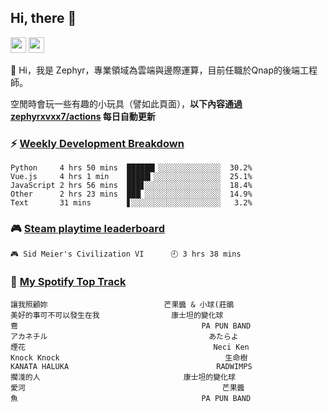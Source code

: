 <!--
**zephyrxvxx7/zephyrxvxx7** is a ✨ _special_ ✨ repository because its `README.md` (this file) appears on your GitHub profile.

Here are some ideas to get you started:

- 🔭 I’m currently working on ...
- 🌱 I’m currently learning ...
- 👯 I’m looking to collaborate on ...
- 🤔 I’m looking for help with ...
- 💬 Ask me about ...
- 📫 How to reach me: ...
- 😄 Pronouns: ...
- ⚡ Fun fact: ...
-->

## Hi, there 👋

<a href="https://www.instagram.com/zephyrxvxx7/"><img src="https://img.shields.io/badge/instagram-3f729b?&style=for-the-badge&logo=instagram&logoColor=white" height=25></a>
<a href="https://zephyrxvxx7.me/"><img src="https://img.shields.io/badge/blog-gray?&style=for-the-badge&logo=hexo&logoColor=white" height=25></a>

👋 Hi，我是 Zephyr，專業領域為雲端與邊際運算，目前任職於Qnap的後端工程師。

空閒時會玩一些有趣的小玩具（譬如此頁面），**以下內容通過 [zephyrxvxx7/actions](https://github.com/zephyrxvxx7/zephyrxvxx7/actions) 每日自動更新**

### ⚡ [Weekly Development Breakdown](https://gist.github.com/zephyrxvxx7/ee1787313f0772b51494d051b5edde7f)

<!-- code_time start -->

```text
Python     4 hrs 50 mins  ██████▎░░░░░░░░░░░░░░  30.2%
Vue.js     4 hrs 1 min    █████▎░░░░░░░░░░░░░░░  25.1%
JavaScript 2 hrs 56 mins  ███▊░░░░░░░░░░░░░░░░░  18.4%
Other      2 hrs 23 mins  ███▏░░░░░░░░░░░░░░░░░  14.9%
Text       31 mins        ▋░░░░░░░░░░░░░░░░░░░░   3.2%
```

<!-- code_time end -->

### 🎮 [Steam playtime leaderboard](https://gist.github.com/zephyrxvxx7/f77b8978877f959b69d84723c43a4a64)

<!-- steam_time start -->

```text
🎮 Sid Meier's Civilization VI      🕘 3 hrs 38 mins
```

<!-- steam_time end -->

### 🎵 [My Spotify Top Track](https://gist.github.com/zephyrxvxx7/fe159fde5ec9ebea27e03dd63a71e78f)

<!-- spotify_track start -->

```text
讓我照顧妳                          芒果醬 & 小球(莊鵑
美好的事可不可以發生在我                康士坦的變化球
鴦                                         PA PUN BAND
アカネチル                                    あたらよ
煙花                                          Neci Ken
Knock Knock                                     生命樹
KANATA HALUKA                                 RADWIMPS
擱淺的人                                康士坦的變化球
愛河                                            芒果醬
魚                                         PA PUN BAND
```

<!-- spotify_track end -->
